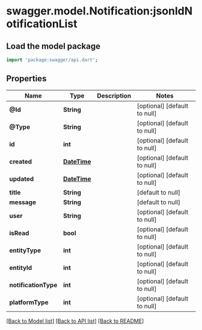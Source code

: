 # swagger.model.Notification:jsonldNotificationList

## Load the model package
```dart
import 'package:swagger/api.dart';
```

## Properties
Name | Type | Description | Notes
------------ | ------------- | ------------- | -------------
**@Id** | **String** |  | [optional] [default to null]
**@Type** | **String** |  | [optional] [default to null]
**id** | **int** |  | [optional] [default to null]
**created** | [**DateTime**](DateTime.md) |  | [optional] [default to null]
**updated** | [**DateTime**](DateTime.md) |  | [optional] [default to null]
**title** | **String** |  | [default to null]
**message** | **String** |  | [default to null]
**user** | **String** |  | [optional] [default to null]
**isRead** | **bool** |  | [optional] [default to null]
**entityType** | **int** |  | [optional] [default to null]
**entityId** | **int** |  | [optional] [default to null]
**notificationType** | **int** |  | [optional] [default to null]
**platformType** | **int** |  | [optional] [default to null]

[[Back to Model list]](../README.md#documentation-for-models) [[Back to API list]](../README.md#documentation-for-api-endpoints) [[Back to README]](../README.md)

